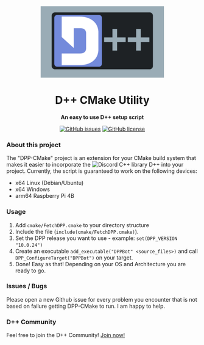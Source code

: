 <div align="center"><img src="https://github.com/brainboxdotcc/DPP/blob/master/docpages/DPP-markdown-logo.png?raw=true"/>
<h1>D++ CMake Utility</h1>
    <b>
        <p>An easy to use D++ setup script</p>
    </b>

[![GitHub issues](https://img.shields.io/github/issues/Andosius/DPP-CMake)](https://github.com/Andosius/DPP-CMake/issues)
[![GitHub license](https://img.shields.io/github/license/Andosius/DPP-CMake?color=brightgreen)](https://github.com/Andosius/DPP-CMake/blob/main/LICENSE)
</div>
  
### About this project
The "DPP-CMake" project is an extension for your CMake build system that makes it easier to incorporate the ![Discord C++ library D++](https://github.com/brainboxdotcc/DPP) into your project.
Currently, the script is guaranteed to work on the following devices:
- x64 Linux (Debian/Ubuntu)
- x64 Windows
- arm64 Raspberry Pi 4B
  
### Usage
1. Add `cmake/FetchDPP.cmake` to your directory structure
2. Include the file (`include(cmake/FetchDPP.cmake)`).
2. Set the DPP release you want to use - example: `set(DPP_VERSION "10.0.24")`
2. Create an executable `add_executable("DPPBot" <source_files>)` and call `DPP_ConfigureTarget("DPPBot")` on your target. 
5. Done! Easy as that! Depending on your OS and Architecture you are ready to go. 
  
### Issues / Bugs
Please open a new Github issue for every problem you encounter that is not based on failure getting DPP-CMake to run. I am happy to help.
  
### D++ Community
Feel free to join the D++ Community!
[Join now!](https://discord.com/invite/dpp)